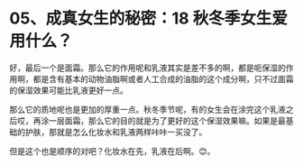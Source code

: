 # 05、成真女生的秘密：18 秋冬季女生爱用什么？

好，最后一个是面霜。那么它的作用呢和乳液其实是差不多的啊，都是呃保湿的作用啊，都是含有基本的动物油脂啊或者人工合成的油脂的这个成分啊，只不过面霜的保湿效果可能比乳液更好一点。

那么它的质地呢也是更加的厚重一点。秋冬季节呢，有的女生会在涂完这个乳液之后哎，再涂一层面霜，那么它的目的就是为了更好的这个保湿效果嘛。如果是最基础的护肤，那就是怎么化妆水和乳液两样咔咔一买没了。

但是这个也是顺序的对吧？化妆水在先，乳液在后啊。😊。